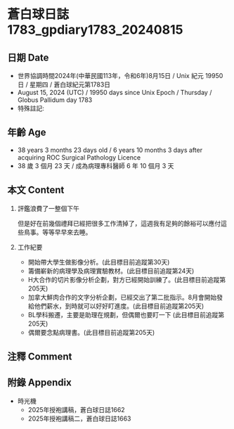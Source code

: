 [_metadata_:encoding]: - "utf-8"
[_metadata_:language]: - "zh-Hant-TW"
[_metadata_:fileformat]: - "markdown"
[_metadata_:MIME_type]: - "text/plain"
[_metadata_:markdown_version]: - "commonmark version 0.30"
[_metadata_:markdown_spec]: - "https://spec.commonmark.org/0.30/"

# 蒼白球日誌1783_gpdiary1783_20240815 #

## 日期 Date ##

* 世界協調時間2024年(中華民國113年，令和6年)8月15日 / Unix 紀元 19950 日 / 星期四 / 蒼白球紀元第1783日
* August 15, 2024 (UTC) / 19950 days since Unix Epoch / Thursday / Globus Pallidum day 1783
* 特殊註記:

## 年齡 Age ##

* 38 years 3 months 23 days old / 6 years 10 months 3 days after acquiring ROC Surgical Pathology Licence
* 38 歲 3 個月 23 天 / 成為病理專科醫師 6 年 10 個月 3 天

## 本文 Content ##

1. 評鑑浪費了一整個下午

    但是好在前幾個禮拜已經把很多工作清掉了，這週我有足夠的餘裕可以應付這些鳥事。等等早早來去睡。

2. 工作紀要

    - 開始帶大學生做影像分析。(此目標目前追蹤第30天)
    - 籌備嶄新的病理學及病理實驗教材。(此目標目前追蹤第24天)
    - H大合作的切片影像分析企劃，對方已經開始訓練了。(此目標目前追蹤第205天)
    - 加拿大鮮肉合作的文字分析企劃，已經交出了第二批指示。8月會開始發給他們薪水，到時就可以好好盯進度。(此目標目前追蹤第205天)
    - BL學科搬遷，主要是助理在規劃，但偶爾也要盯一下 (此目標目前追蹤第205天)
    - 偶爾要念點病理書。(此目標目前追蹤第205天)

## 注釋 Comment ##


## 附錄 Appendix ##

* 時光機
    - 2025年授袍講稿，蒼白球日誌1662
    - 2025年授袍講稿二，蒼白球日誌1663
